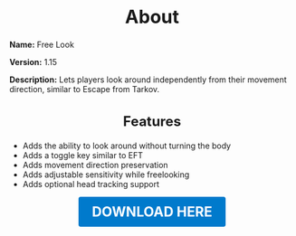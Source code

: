 <h1 style="text-align:center; font-size:2rem; font-weight:bold;">About</h1>

**Name:**
Free Look

**Version:**
1.15

**Description:**
Lets players look around independently from their movement direction, similar to Escape from Tarkov.

<h2 style="text-align:center; font-size:1.5rem; font-weight:bold;">Features</h2>

- Adds the ability to look around without turning the body
- Adds a toggle key similar to EFT
- Adds movement direction preservation
- Adds adjustable sensitivity while freelooking
- Adds optional head tracking support





<p align="center"><a href="https://github.com/LiliaFramework/Modules/raw/refs/heads/gh-pages/freelook.zip" style="display:inline-block;padding:12px 24px;font-size:1.5rem;font-weight:bold;text-decoration:none;color:#fff;background-color:var(--md-primary-fg-color,#007acc);border-radius:4px;">DOWNLOAD HERE</a></p>